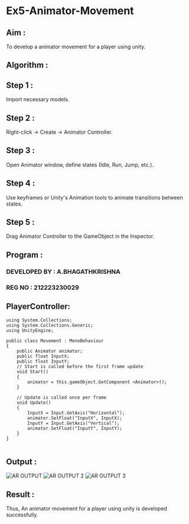 # Ex5-Animator-Movement

## Aim :

To develop a animator movement for a player using unity.

## Algorithm :

## Step 1 : 

Import necessary models.

## Step 2 : 

 Right-click -> Create -> Animator Controller.

## Step 3 : 

Open Animator window, define states (Idle, Run, Jump, etc.).

## Step 4 : 

Use keyframes or Unity's Animation tools to animate transitions between states.

## Step 5 : 

Drag Animator Controller to the GameObject in the Inspector.

## Program :

### DEVELOPED BY : A.BHAGATHKRISHNA
### REG NO : 212223230029

## PlayerController:


```
using System.Collections;
using System.Collections.Generic;
using UnityEngine;

public class Movement : MonoBehaviour
{
    public Animator animator;
    public float InputX;
    public float InputY;
    // Start is called before the first frame update
    void Start()
    {
        animator = this.gameObject.GetComponent <Animator>();
    }

    // Update is called once per frame
    void Update()
    {
        InputX = Input.GetAxis("Horizontal");
        animator.SetFloat("InputX", InputX);
        InputY = Input.GetAxis("Vertical");
        animator.SetFloat("InputY", InputY);
    }
}


```
## Output :
![AR OUTPUT](https://github.com/user-attachments/assets/7e4786a6-c970-4a04-b7c0-ee2b218aa903)
![AR OUTPUT 2](https://github.com/user-attachments/assets/ec09fee2-06a5-4dff-8a34-e2334aa262da)
![AR OUTPUT 3](https://github.com/user-attachments/assets/95b12b66-a37c-49ce-8d2c-a02dc095921d)



## Result :

Thus, An animator movement for a player using unity is developed successfully.
